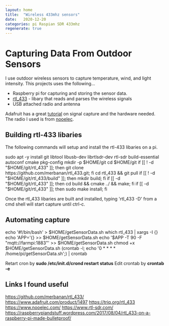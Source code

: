 ```yaml
---
layout: home
title:  "Wireless 433mhz sensors"
date:   2020-12-20
categories: pi Raspian SDR 433mhz
regenerate: true
---
```

# Capturing Data From Outdoor Sensors
I use outdoor wireless sensors to capture temperature, wind, and light intensity.  This projects uses the following...
- Raspberry pi for capturing and storing the sensor data.
- [rtl_433](https://github.com/merbanan/rtl_433/) - libary that reads and parses the wireless signals
- USB attached radio and antenna

 Adafruit has a great [tutorial](https://www.adafruit.com/product/1497) on signal capture and the hardware needed.  The radio I used is from [nooelec](https://www.nooelec.com/). 

## Building rtl-433 libaries
The following commands will setup and install the rtl-433 libaries on a pi.
<p class="codeBlock">sudo apt -y install git libtool libusb-dev librtlsdr-dev rtl-sdr build-essential autoconf cmake pkg-config
mkdir -p $HOME/git
cd $HOME/git
if [[ ! -d "$HOME/git/rtl_433" ]]; then git clone https://github.com/merbanan/rtl_433.git; fi
cd rtl_433 && git pull
if [[ ! -d "$HOME/git/rtl_433/build" ]]; then mkdir build; fi
if [[ -d "$HOME/git/rtl_433" ]]; then cd build && cmake ../ && make; fi
if [[ -d "$HOME/git/rtl_433" ]]; then sudo make install; fi</p>

Once the rtl_433 libaries are built and installed, typing 'rtl_433 -D' from a cmd shell  will start capture until ctrl-c.

## Automating capture

<p class="codeBlock">echo '#!/bin/bash' >  $HOME/getSensorData.sh
which rtl_433 | xargs -I {} echo 'APP='{} >>  $HOME/getSensorData.sh
echo '$APP -T 90 -F "mqtt://farmpi:1883"' >>  $HOME/getSensorData.sh
chmod +x $HOME/getSensorData.sh
(crontab -l; echo '0 * * * * /home/pi/getSensorData.sh';) | crontab</p>

Retart cron by **sudo /etc/init.d/crond restart status**
Edit crontab by **crontab -e**

## Links I found useful
https://github.com/merbanan/rtl_433/
https://www.adafruit.com/product/1497
https://triq.org/rtl_433
https://www.nooelec.com/
https://www.rtl-sdr.com/
https://raspberrypiandstuff.wordpress.com/2017/08/04/rtl_433-on-a-raspberry-pi-made-bulletproof/
